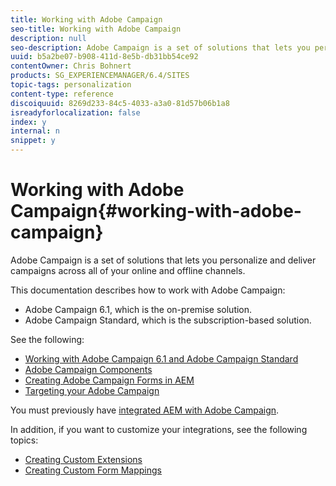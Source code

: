 ```yaml
---
title: Working with Adobe Campaign
seo-title: Working with Adobe Campaign
description: null
seo-description: Adobe Campaign is a set of solutions that lets you personalize and deliver campaigns across all of your online and offline channels.
uuid: b5a2be07-b908-411d-8e5b-db31bb54ce92
contentOwner: Chris Bohnert
products: SG_EXPERIENCEMANAGER/6.4/SITES
topic-tags: personalization
content-type: reference
discoiquuid: 8269d233-84c5-4033-a3a0-81d57b06b1a8
isreadyforlocalization: false
index: y
internal: n
snippet: y
---
```


# Working with Adobe Campaign{#working-with-adobe-campaign}

Adobe Campaign is a set of solutions that lets you personalize and deliver campaigns across all of your online and offline channels.

This documentation describes how to work with Adobe Campaign:

* Adobe Campaign 6.1, which is the on-premise solution. 
* Adobe Campaign Standard, which is the subscription-based solution.

See the following:

* [Working with Adobe Campaign 6.1 and Adobe Campaign Standard](../../classic-ui-authoring/using/classic-personalization-ac-campaign.md)
* [Adobe Campaign Components](../../classic-ui-authoring/using/classic-personalization-ac-components.md)
* [Creating Adobe Campaign Forms in AEM](../../classic-ui-authoring/using/classic-personalization-ac-forms.md)
* [Targeting your Adobe Campaign](../../classic-ui-authoring/using/classic-personalization-ac-target.md)

You must previously have [integrated AEM with Adobe Campaign](../../administering/using/campaign.md).

In addition, if you want to customize your integrations, see the following topics:

* [Creating Custom Extensions](../../developing/using/extending-campaign-extensions.md)
* [Creating Custom Form Mappings](../../developing/using/extending-campaign-form-mapping.md)

